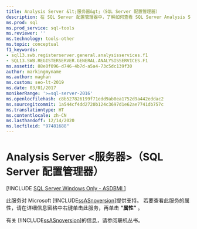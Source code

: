 ```yaml
---
title: Analysis Server &lt;服务器&gt;（SQL Server 配置管理器）
description: 在 SQL Server 配置管理器中，了解如何查看 SQL Server Analysis Services (SSAS) 工具的属性。
ms.prod: sql
ms.prod_service: sql-tools
ms.reviewer: ''
ms.technology: tools-other
ms.topic: conceptual
f1_keywords:
- sql13.swb.registerserver.general.analysisservices.f1
- SQL13.SWB.REGISTERSERVER.GENERAL.ANALYSISSERVICES.F1
ms.assetid: 88e0f096-d746-4b7d-a5a4-73c5dc139f30
author: markingmyname
ms.author: maghan
ms.custom: seo-lt-2019
ms.date: 03/01/2017
monikerRange: '>=sql-server-2016'
ms.openlocfilehash: c8b527826199f71edd9ab0ea1752d9a442eddac2
ms.sourcegitcommit: 1a544cf4dd2720b124c3697d1e62ae7741db757c
ms.translationtype: HT
ms.contentlocale: zh-CN
ms.lasthandoff: 12/14/2020
ms.locfileid: "97481688"
---
```

# <a name="analysis-server-ltservergt-sql-server-configuration-manager"></a>Analysis Server &lt;服务器&gt;（SQL Server 配置管理器）

[!INCLUDE [SQL Server Windows Only - ASDBMI ](../../includes/applies-to-version/sql-windows-only-asdbmi.md)]

此服务对 Microsoft [!INCLUDE[ssASnoversion](../../includes/ssasnoversion-md.md)]提供支持。 若要查看此服务的属性，请在详细信息窗格中右键单击此服务，再单击 **“属性”** 。

有关 [!INCLUDE[ssASnoversion](../../includes/ssasnoversion-md.md)]的信息，请参阅联机丛书。
